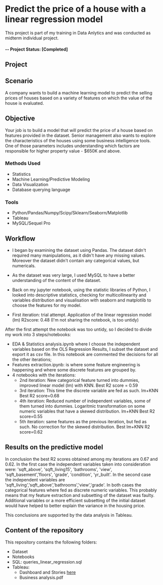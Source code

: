 # Predict the price of a house with a linear regression model

This project is part of my training in Data Anlytics and was conducted as midterm individual project.

#### -- Project Status: [Completed]

## Project 
## Scenario 
A company wants to build a machine learning model to predict the selling prices of houses based on a variety of features on which the value of the house is evaluated.

## Objective 
Your job is to build a model that will predict the price of a house based on features provided in the dataset. 
Senior management also wants to explore the characteristics of the houses using some business intelligence tools. 
One of those parameters includes understanding which factors are responsible for higher property value - $650K and above.


### Methods Used
* Statistics
* Machine Learning/Predictive Modeling
* Data Visualization
* Database querying language

### Tools 
* Python/Pandas/Numpy/Scipy/Sklearn/Seaborn/Matplotlib
* Tableau 
* MySQL/Sequel Pro

## Workflow
- I began by examining the dataset using Pandas. The dataset didn't required many manipulations, as it didn't have any missing values. Moreover the dataset didn't contain any categorical values, but numericals.
- As the dataset was very large, I used MySQL to have a better understanding of the content of the dataset. 
- Back on my jupyter notebook, using the statistic libraries of Python, I looked into descriptive statistics, checking for multicollinearity and variables distribution and visualisation with seaborn and matplotlib to choose the features for my model.

- First iteration: trial attempt. Application of the linear regression model (lm) R2score: 0.48 (I'm not sharing the notebook, is too untidy)

After the first attempt the notebook was too untidy, so I decided to divide my work into 3 steps/notebooks:
- EDA & Statistics analysis.ipynb where I choose the independent variables based on the OLS Regression Results, I subset the dataset and export it as csv file. In this notebook are commented the decisions for all the other iterations;
- Features extraction.ipynb: is where some feature engineering is happening and where some discrete features are grouped by. 
- 4 notebooks with the iterations:
   - 2nd iteration: New categorical feature turned into dummies, improved linear model (lm) with KNN. Best R2 score = 0.59
   - 3rd iteration: This time the discrete variable are fed as such. lm+KNN Best R2 score=0.68
   - 4th iteration: Reduced number of independent variables, some of them turned into dummies. Logaritmic transformation on some numeric variables that have a skewed distribution. lm+KNN Best R2 score=0.55
   - 5th iteration: same features as the previous iteration, but fed as such. No correction for the skewed distribution. Best lm+KNN R2 score=0.62


## Results on the predictive model

In conclusion the best R2 scores obtained among my iterations are 0.67 and 0.62. 
In the first case the independent variables taken into consideration were: 'sqft_above', 'sqft_living15', 'bathrooms', 'view', 'sqft_basement','floors', 'grade', 'condition', 'yr_built'. 
In the second case the independent variables are 'sqft_living','sqft_above','bathrooms','view','grade'.
In both cases the categorical features where fed as discrete numeric variables. This probably means that my feature extraction and subsetting of the dataset was faulty. 
Additional variables or a more efficient subsetting of the initial dataset would have helped to better explain the variance in the housing price.

This conclusions are supported by the data analysis in Tableau. 

## Content of the repository
This repository contains the following folders:

- Dataset
- Notebooks
- SQL: queries_linear_regression.sql 
- Tableau:
   - Dashboard and Stories [here](https://public.tableau.com/profile/claudia1368#!/vizhome/Mid_Bootcamp_Project/3_pricevssurface?publish=yes)
   - Business analysis.pdf
